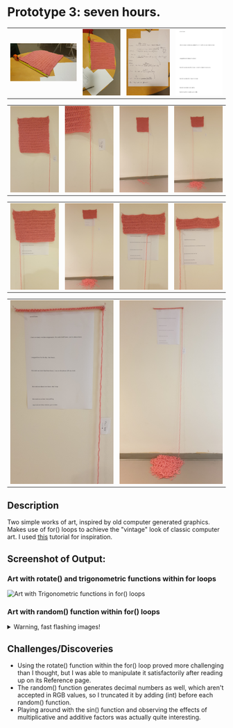 # Prototype 3: seven hours.

<table border="0" width="100%"><tr>
<td> <img src="images/prep1.jpg" alt="'finished' crochet piece" style="width: 100%;"/> </td>
<td> <img src="images/prep2.jpg" alt="'finished' crochet piece" style="width: 100%;"/> </td>
<td> <img src="images/prep3.jpg" alt="text draft" style="width: 100%;"/> </td>
<td> <img src="images/prep4.jpg" alt="text final" style="width: 100%;"/> </td>
</tr></table>

<table border="0" width="100%"><tr>
<td> <img src="images/piece1.jpg" alt="'final' piece" style="width: 100%;"/> </td>
<td> <img src="images/piece2.jpg" alt="'final' piece" style="width: 100%;"/> </td>
<td> <img src="images/piece3.jpg" alt="piece in progress" style="width: 100%;"/> </td>
<td> <img src="images/piece4.jpg" alt="piece in progress" style="width: 100%;"/> </td>
</tr></table>

<table border="0" width="100%"><tr>
<td> <img src="images/piece5.jpg" alt="piece in progress" style="width: 100%;"/> </td>
<td> <img src="images/piece6.jpg" alt="piece in progress" style="width: 100%;"/> </td>
<td> <img src="images/piece7.jpg" alt="piece in progress" style="width: 100%;"/> </td>
<td> <img src="images/piece8.jpg" alt="piece in progress" style="width: 100%;"/> </td>
</tr></table>

<table border="0" width="100%"><tr>
<td> <img src="images/final1.jpg" alt="final piece" style="width: 100%;"/> </td>
<td> <img src="images/final2.jpg" alt="final piece" style="width: 100%;"/> </td>
</tr></table>

## Description
Two simple works of art, inspired by old computer generated graphics. Makes use of for() loops to achieve the "vintage" look of classic computer art. I used [this](https://www.youtube.com/watch?v=LaarVR1AOvs) tutorial for inspiration.

## Screenshot of Output:

### Art with rotate() and trigonometric functions within for loops
![Art with Trigonometric functions in for() loops](https://github.com/mike-leo-k/intro-to-im/blob/master/june%202/digital_art_1.png)

### Art with random() function within for() loops

<details>
  <summary>Warning, fast flashing images!</summary>
  
![Art with random() functions in for() loops](https://github.com/mlk525/intro-to-im/blob/master/june%202/digital_art_2.gif)
</details>


## Challenges/Discoveries
* Using the rotate() function within the for() loop proved more challenging than I thought, but I was able to manipulate it satisfactorily after reading up on its Reference page.
* The random() function generates decimal numbers as well, which aren't accepted in RGB values, so I truncated it by adding (int) before each random() function.
* Playing around with the sin() function and observing the effects of multiplicative and additive factors was actually quite interesting.
